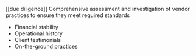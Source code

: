 [[due diligence]]
Comprehensive assessment and investigation of vendor practices to ensure they meet required standards
- Financial stability
- Operational history
- Client testimonials
- On-the-ground practices